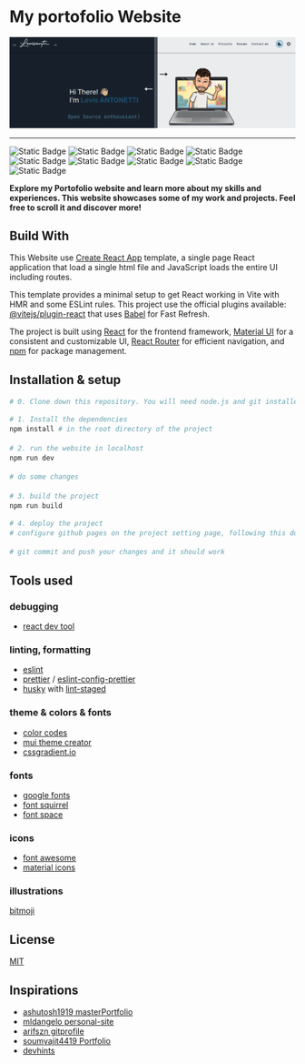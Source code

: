 # My portofolio Website

![website banner](public/imgs/banner_dark_light.png)

---

![Static Badge](https://img.shields.io/badge/git-blue?style=for-the-badge&logo=git&color=F05032&logoColor=white) ![Static Badge](https://img.shields.io/badge/npm-green?style=for-the-badge&logo=npm&color=CC3534) ![Static Badge](https://img.shields.io/badge/create_react_app-blue?style=for-the-badge&logo=createreactapp&logoColor=white&color=09D3AC) ![Static Badge](https://img.shields.io/badge/vite-blue?style=for-the-badge&logo=vite&color=646CFF&logoColor=white) ![Static Badge](https://img.shields.io/badge/react-blue?style=for-the-badge&logo=react&color=61DAFB&logoColor=black) ![Static Badge](https://img.shields.io/badge/Material_ui-blue?style=for-the-badge&logo=mui&color=007FFF&logoColor=white) ![Static Badge](https://img.shields.io/badge/react_router-blue?style=for-the-badge&logo=reactrouter&logoColor=white&color=CA4245) ![Static Badge](https://img.shields.io/badge/javascript-blue?style=for-the-badge&logo=javascript&logoColor=black&color=F7DF1E)
![Static Badge](https://img.shields.io/badge/licence-MIT-green?style=for-the-badge)

**Explore my Portofolio website and learn more about my skills and experiences. This website showcases some of my work and projects. Feel free to scroll it and discover more!**

## Build With

This Website use [Create React App](https://create-react-app.dev/docs/getting-started) template, a single page React application that load a single html file and JavaScript loads the entire UI including routes.

This template provides a minimal setup to get React working in Vite with HMR and some ESLint rules. This project use the official plugins available: [@vitejs/plugin-react](https://github.com/vitejs/vite-plugin-react/blob/main/packages/plugin-react/README.md) that uses [Babel](https://babeljs.io/) for Fast Refresh.

The project is built using [React](https://react.dev/) for the frontend framework, [Material UI](https://mui.com/material-ui/all-components/) for a consistent and customizable UI, [React Router](https://reactrouter.com/) for efficient navigation, and [npm](https://www.npmjs.com/) for package management.

## Installation & setup

```sh
# 0. Clone down this repository. You will need node.js and git installed globally on your machine.
```

```sh
# 1. Install the dependencies
npm install # in the root directory of the project

# 2. run the website in localhost
npm run dev

# do some changes

# 3. build the project
npm run build
```

```sh
# 4. deploy the project
# configure github pages on the project setting page, following this documentation: https://vite.dev/guide/static-deploy.html

# git commit and push your changes and it should work
```

## Tools used

### debugging

- [react dev tool](https://react.dev/learn/react-developer-tools)

### linting, formatting

- [eslint](https://eslint.org/)
- [prettier](https://prettier.io/) / [eslint-config-prettier](https://github.com/prettier/eslint-config-prettier)
- [husky](https://github.com/typicode/husky) with [lint-staged](https://github.com/lint-staged/lint-staged?tab=readme-ov-file)

### theme & colors & fonts

- [color codes](https://htmlcolorcodes.com/)
- [mui theme creator](https://bareynol.github.io/mui-theme-creator/)
- [cssgradient.io](https://cssgradient.io/)

### fonts

- [google fonts](https://fonts.google.com/)
- [font squirrel](https://www.fontsquirrel.com/tools/webfont-generator)
- [font space](https://www.fontspace.com/)

### icons

- [font awesome](https://docs.fontawesome.com/web)
- [material icons](https://mui.com/material-ui/material-icons/)

### illustrations

[bitmoji](https://www.bitmoji.com/)

## License

[MIT](LICENSE)

## Inspirations

- [ashutosh1919 masterPortfolio](https://github.com/ashutosh1919/masterPortfolio)
- [mldangelo personal-site](https://github.com/mldangelo/personal-site)
- [arifszn gitprofile](https://github.com/arifszn/gitprofile)
- [soumyajit4419 Portfolio](https://github.com/soumyajit4419/Portfolio)
- [devhints](https://github.com/rstacruz/cheatsheets)
